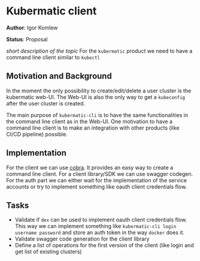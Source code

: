 # Kubermatic client

**Author**: Igor Komlew

**Status**: Proposal

*short description of the topic*
For the `kubermatic` product we need to have a command line client similar to `kubectl`

## Motivation and Background

In the moment the only possibility to create/edit/delete a user cluster is the kubermatic web-UI. The Web-UI is also the only way to get a `kubeconfig` after the user cluster is created.

The main purpose of `kubermatic-cli` is to have the same functionalities in the command line client as in the Web-UI. One motivation to have a command line client is to make an integration with other products (like CI/CD pipeline) possible.

## Implementation
For the client we can use [cobra](https://github.com/spf13/cobra). It provides an easy way to create a command line client. For a client library/SDK we can use swagger codegen. For the auth part we can either wait for the implementation of the service accounts or try to implement something like oauth client credentials flow.

## Tasks
* Validate if `dex` can be used to implement oauth client credentials flow. This way we can implement something like `kubermatic-cli login username password` and store an auth token in the way `docker` does it.
* Validate swagger code generation for the client library
* Define a list of operations for the first version of the client (like login and get list of existing  clusters)
